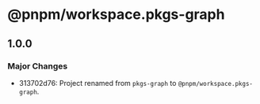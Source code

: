 # @pnpm/workspace.pkgs-graph

## 1.0.0

### Major Changes

- 313702d76: Project renamed from `pkgs-graph` to `@pnpm/workspace.pkgs-graph`.
